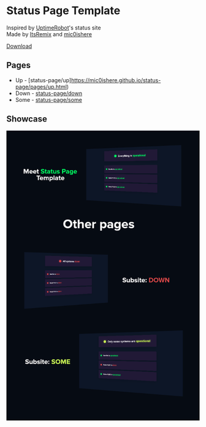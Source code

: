 # Status Page Template

Inspired by [UptimeRobot](https://uptimerobot.com/statuspage)'s status site
<br/>
Made by [ItsRemix](https://github.com/ItsRemix) and [mic0ishere](https://github.com//mic0ishere)

[Download](https://github.com/mic0ishere/status-page/archive/refs/heads/main.zip)

## Pages

- Up - [status-page/up]https://mic0ishere.github.io/status-page/pages/up.html)
- Down - [status-page/down](https://mic0ishere.github.io/status-page/pages/down.html)
- Some - [status-page/some](https://mic0ishere.github.io/status-page/pages/some.html)

## Showcase

<div align="center">
  <img src="banner.png">
</div>

